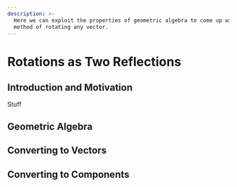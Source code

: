 ```yaml
---
description: >-
  Here we can exploit the properties of geometric algebra to come up with a
  method of rotating any vector.
---
```


# Rotations as Two Reflections

## Introduction and Motivation

Stuff

## Geometric Algebra



## Converting to Vectors



## Converting to Components

